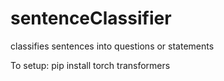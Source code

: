 # sentenceClassifier
classifies sentences into questions or statements

To setup:
pip install torch transformers

